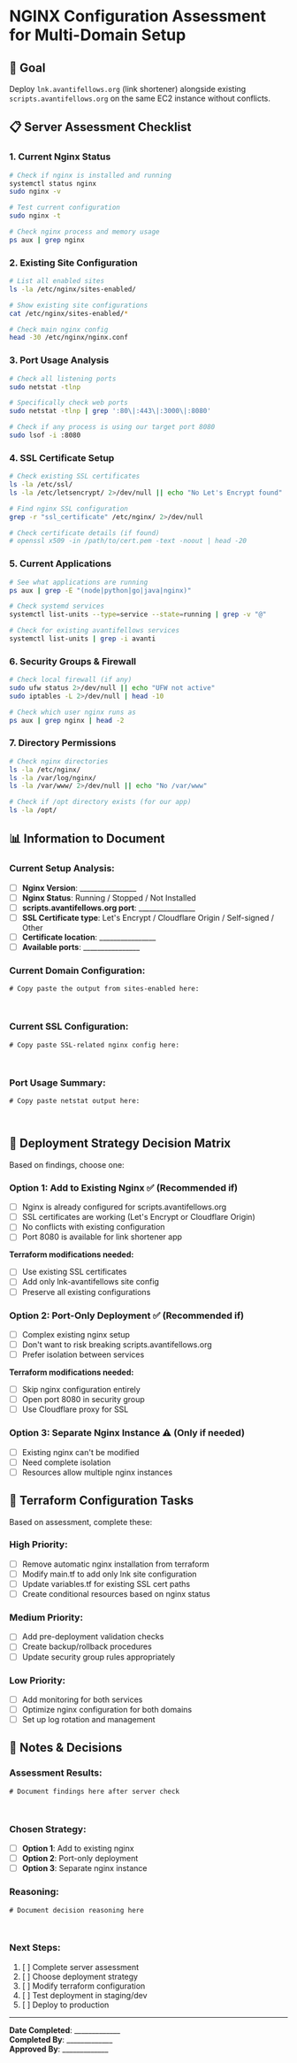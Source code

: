 # NGINX Configuration Assessment for Multi-Domain Setup

## 🎯 Goal
Deploy `lnk.avantifellows.org` (link shortener) alongside existing `scripts.avantifellows.org` on the same EC2 instance without conflicts.

## 📋 Server Assessment Checklist

### 1. Current Nginx Status
```bash
# Check if nginx is installed and running
systemctl status nginx
sudo nginx -v

# Test current configuration
sudo nginx -t

# Check nginx process and memory usage
ps aux | grep nginx
```

### 2. Existing Site Configuration
```bash
# List all enabled sites
ls -la /etc/nginx/sites-enabled/

# Show existing site configurations
cat /etc/nginx/sites-enabled/*

# Check main nginx config
head -30 /etc/nginx/nginx.conf
```

### 3. Port Usage Analysis
```bash
# Check all listening ports
sudo netstat -tlnp

# Specifically check web ports
sudo netstat -tlnp | grep ':80\|:443\|:3000\|:8080'

# Check if any process is using our target port 8080
sudo lsof -i :8080
```

### 4. SSL Certificate Setup
```bash
# Check existing SSL certificates
ls -la /etc/ssl/
ls -la /etc/letsencrypt/ 2>/dev/null || echo "No Let's Encrypt found"

# Find nginx SSL configuration
grep -r "ssl_certificate" /etc/nginx/ 2>/dev/null

# Check certificate details (if found)
# openssl x509 -in /path/to/cert.pem -text -noout | head -20
```

### 5. Current Applications
```bash
# See what applications are running
ps aux | grep -E "(node|python|go|java|nginx)"

# Check systemd services
systemctl list-units --type=service --state=running | grep -v "@"

# Check for existing avantifellows services
systemctl list-units | grep -i avanti
```

### 6. Security Groups & Firewall
```bash
# Check local firewall (if any)
sudo ufw status 2>/dev/null || echo "UFW not active"
sudo iptables -L 2>/dev/null | head -10

# Check which user nginx runs as
ps aux | grep nginx | head -2
```

### 7. Directory Permissions
```bash
# Check nginx directories
ls -la /etc/nginx/
ls -la /var/log/nginx/
ls -la /var/www/ 2>/dev/null || echo "No /var/www"

# Check if /opt directory exists (for our app)
ls -la /opt/
```

## 📊 Information to Document

### Current Setup Analysis:
- [ ] **Nginx Version**: ________________
- [ ] **Nginx Status**: Running / Stopped / Not Installed
- [ ] **scripts.avantifellows.org port**: ________________
- [ ] **SSL Certificate type**: Let's Encrypt / Cloudflare Origin / Self-signed / Other
- [ ] **Certificate location**: ________________
- [ ] **Available ports**: ________________

### Current Domain Configuration:
```
# Copy paste the output from sites-enabled here:



```

### Current SSL Configuration:
```
# Copy paste SSL-related nginx config here:



```

### Port Usage Summary:
```
# Copy paste netstat output here:



```

## 🚀 Deployment Strategy Decision Matrix

Based on findings, choose one:

### Option 1: Add to Existing Nginx ✅ (Recommended if)
- [ ] Nginx is already configured for scripts.avantifellows.org
- [ ] SSL certificates are working (Let's Encrypt or Cloudflare Origin)
- [ ] No conflicts with existing configuration
- [ ] Port 8080 is available for link shortener app

**Terraform modifications needed:**
- [ ] Use existing SSL certificates
- [ ] Add only lnk-avantifellows site config
- [ ] Preserve all existing configurations

### Option 2: Port-Only Deployment ✅ (Recommended if)
- [ ] Complex existing nginx setup
- [ ] Don't want to risk breaking scripts.avantifellows.org
- [ ] Prefer isolation between services

**Terraform modifications needed:**
- [ ] Skip nginx configuration entirely
- [ ] Open port 8080 in security group
- [ ] Use Cloudflare proxy for SSL

### Option 3: Separate Nginx Instance ⚠️ (Only if needed)
- [ ] Existing nginx can't be modified
- [ ] Need complete isolation
- [ ] Resources allow multiple nginx instances

## 🔧 Terraform Configuration Tasks

Based on assessment, complete these:

### High Priority:
- [ ] Remove automatic nginx installation from terraform
- [ ] Modify main.tf to add only lnk site configuration
- [ ] Update variables.tf for existing SSL cert paths
- [ ] Create conditional resources based on nginx status

### Medium Priority:  
- [ ] Add pre-deployment validation checks
- [ ] Create backup/rollback procedures
- [ ] Update security group rules appropriately

### Low Priority:
- [ ] Add monitoring for both services
- [ ] Optimize nginx configuration for both domains
- [ ] Set up log rotation and management

## 📝 Notes & Decisions

### Assessment Results:
```
# Document findings here after server check



```

### Chosen Strategy:
- [ ] **Option 1**: Add to existing nginx
- [ ] **Option 2**: Port-only deployment  
- [ ] **Option 3**: Separate nginx instance

### Reasoning:
```
# Document decision reasoning here



```

### Next Steps:
1. [ ] Complete server assessment
2. [ ] Choose deployment strategy
3. [ ] Modify terraform configuration
4. [ ] Test deployment in staging/dev
5. [ ] Deploy to production

---

**Date Completed**: _____________  
**Completed By**: _____________  
**Approved By**: _____________
